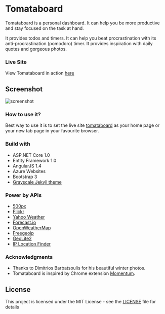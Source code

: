 ﻿# Tomataboard
Tomataboard is a personal dashboard. It can help you be more productive and stay focused on the task at hand.

It provides todos and timers. It can help you beat procrastination with its anti-procrastination (pomodoro) timer. It provides inspiration with daily quotes and gorgeous photos.

### Live Site
View Tomataboard in action [here](http://www.tomataboard.com)

## Screenshot
![screenshot](http://www.tomataboard.com/images/screenshot.png)

### How to use it?
Best way to use it is to set the live site [tomataboard](http://www.tomataboard.com/focus) as your home page or your new tab page in your favourite browser.

### Build with
* ASP.NET Core 1.0
* Entity Framework 1.0
* AngularJS 1.4
* Azure Websites
* Bootstrap 3
* [Grayscale Jekyll theme](https://github.com/jeromelachaud/grayscale-theme)

### Power by APIs
* [500px](https://500px.com)
* [Flickr](https://www.flickr.com/)
* [Yahoo Weather](https://weather.yahoo.com)
* [Forecast.io](http://forecast.io)
* [OpenWeatherMap](http://openweathermap.org)
* [Freegeoip](http://freegeoip.net)
* [GeoLite2](https://dev.maxmind.com/geoip/geoip2/geolite2/)
* [IP Location Finder](https://www.iplocation.net)

### Acknowledgments
* Thanks to Dimitrios Barbatsoulis for his beautiful winter photos.
* Tomataboard is inspired by Chrome extension [Momentum](https://chrome.google.com/webstore/detail/momentum/laookkfknpbbblfpciffpaejjkokdgca).
 
## License
This project is licensed under the MIT License - see the [LICENSE](LICENSE.md) file for details
